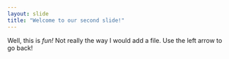 ```yaml
---
layout: slide
title: "Welcome to our second slide!"
---
```

Well, this is *fun!*  Not really the way I would add a file.
Use the left arrow to go back!
